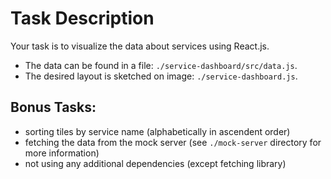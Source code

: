 # Task Description

Your task is to visualize the data about services using React.js.

- The data can be found in a file: `./service-dashboard/src/data.js`.
- The desired layout is sketched on image: `./service-dashboard.js`.

## Bonus Tasks:
- sorting tiles by service name (alphabetically in ascendent order)
- fetching the data from the mock server (see `./mock-server` directory for more information)
- not using any additional dependencies (except fetching library)
